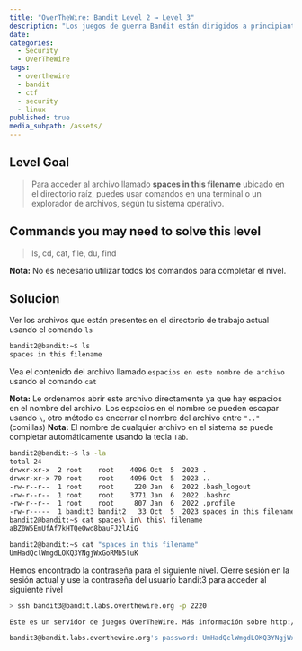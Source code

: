 ```yaml
---
title: "OverTheWire: Bandit Level 2 → Level 3"
description: "Los juegos de guerra Bandit están dirigidos a principiantes absolutos. Enseñarán los conceptos básicos necesarios para poder jugar otros juegos de guerra."
date: 
categories:
  - Security
  - OverTheWire
tags:
  - overthewire
  - bandit
  - ctf
  - security
  - linux
published: true
media_subpath: /assets/
---
```




## Level Goal

> Para acceder al archivo llamado  **spaces in this filename** ubicado en el directorio raíz, puedes usar comandos en una terminal o un explorador de archivos, según tu sistema operativo.

## Commands you may need to solve this level

> ls, cd, cat, file, du, find


**Nota:** No es necesario utilizar todos los comandos para completar el nivel.

## Solucion

Ver los archivos que están presentes en el directorio de trabajo actual usando el comando `ls`

```bash
bandit2@bandit:~$ ls
spaces in this filename
```

Vea el contenido del archivo llamado `espacios en este nombre de archivo` usando el comando `cat` 

**Nota:** Le ordenamos abrir este archivo directamente ya que hay espacios en el nombre del archivo. Los espacios en el nombre se pueden escapar usando `\`, otro método es encerrar el nombre del archivo entre `".."` (comillas) 
**Nota:** El nombre de cualquier archivo en el sistema se puede completar automáticamente usando la tecla `Tab`.

```bash
bandit2@bandit:~$ ls -la 
total 24
drwxr-xr-x  2 root    root    4096 Oct  5  2023 .
drwxr-xr-x 70 root    root    4096 Oct  5  2023 ..
-rw-r--r--  1 root    root     220 Jan  6  2022 .bash_logout
-rw-r--r--  1 root    root    3771 Jan  6  2022 .bashrc
-rw-r--r--  1 root    root     807 Jan  6  2022 .profile
-rw-r-----  1 bandit3 bandit2   33 Oct  5  2023 spaces in this filename
bandit2@bandit:~$ cat spaces\ in\ this\ filename 
aBZ0W5EmUfAf7kHTQeOwd8bauFJ2lAiG

bandit2@bandit:~$ cat "spaces in this filename"  
UmHadQclWmgdLOKQ3YNgjWxGoRMb5luK
```

Hemos encontrado la contraseña para el siguiente nivel. Cierre sesión en la sesión actual y use la contraseña del usuario bandit3 para acceder al siguiente nivel

```bash
> ssh bandit3@bandit.labs.overthewire.org -p 2220  

Este es un servidor de juegos OverTheWire. Más información sobre http://www.overthewire.org/wargames

bandit3@bandit.labs.overthewire.org's password: UmHadQclWmgdLOKQ3YNgjWxGoRMb5luK
```